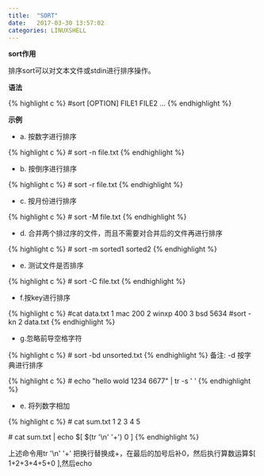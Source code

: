 ```yaml
---
title:  "SORT"
date:   2017-03-30 13:57:02
categories: LINUXSHELL
---
```


**sort作用**

排序sort可以对文本文件或stdin进行排序操作。

**语法**

{% highlight c %}
\#sort [OPTION] FILE1 FILE2 …
{% endhighlight %}


**示例**

- a. 按数字进行排序

{% highlight c %}
\# sort -n file.txt
{% endhighlight %}

- b. 按倒序进行排序

{% highlight c %}
\# sort -r file.txt
{% endhighlight %}

- c. 按月份进行排序

{% highlight c %}
\# sort -M file.txt
{% endhighlight %}

- d. 合并两个排过序的文件，而且不需要对合并后的文件再进行排序

{% highlight c %}
\# sort -m sorted1 sorted2
{% endhighlight %}

- e. 测试文件是否排序

{% highlight c %}
\# sort -C file.txt
{% endhighlight %}

- f.按key进行排序

{% highlight c %}
\#cat data.txt
1 mac 200
2 winxp 400
3 bsd 5634
\#sort -kn 2 data.txt
{% endhighlight %}

- g.忽略前导空格字符

{% highlight c %}
\# sort -bd unsorted.txt
{% endhighlight %}
备注: -d 按字典进行排序

{% highlight c %}
\# echo "hello     wold     1234    6677" | tr -s ' '
{% endhighlight %}

- e. 将列数字相加

{% highlight c %}
\# cat sum.txt
1
2
3
4
5

\# cat sum.txt | echo $[ $(tr '\n' '+') 0 ]
{% endhighlight %}

上述命令用tr '\n' '+' 把换行替换成+，在最后的加号后补0，然后执行算数运算$[ 1+2+3+4+5+0 ],然后echo